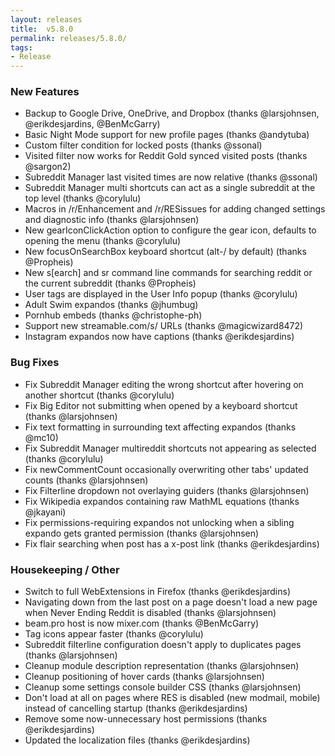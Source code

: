 ```yaml
---
layout: releases
title:  v5.8.0
permalink: releases/5.8.0/
tags:
- Release
---
```


### New Features

- Backup to Google Drive, OneDrive, and Dropbox (thanks @larsjohnsen, @erikdesjardins, @BenMcGarry)
- Basic Night Mode support for new profile pages (thanks @andytuba)
- Custom filter condition for locked posts (thanks @ssonal)
- Visited filter now works for Reddit Gold synced visited posts (thanks @sargon2)
- Subreddit Manager last visited times are now relative (thanks @ssonal)
- Subreddit Manager multi shortcuts can act as a single subreddit at the top level (thanks @corylulu)
- Macros in /r/Enhancement and /r/RESissues for adding changed settings and diagnostic info (thanks @larsjohnsen)
- New gearIconClickAction option to configure the gear icon, defaults to opening the menu (thanks @corylulu)
- New focusOnSearchBox keyboard shortcut (alt-/ by default) (thanks @Propheis)
- New s[earch] and sr command line commands for searching reddit or the current subreddit (thanks @Propheis)
- User tags are displayed in the User Info popup (thanks @corylulu)
- Adult Swim expandos (thanks @jhumbug)
- Pornhub embeds (thanks @christophe-ph)
- Support new streamable.com/s/ URLs (thanks @magicwizard8472)
- Instagram expandos now have captions (thanks @erikdesjardins)

### Bug Fixes

- Fix Subreddit Manager editing the wrong shortcut after hovering on another shortcut (thanks @corylulu)
- Fix Big Editor not submitting when opened by a keyboard shortcut (thanks @larsjohnsen)
- Fix text formatting in surrounding text affecting expandos (thanks @mc10)
- Fix Subreddit Manager multireddit shortcuts not appearing as selected (thanks @corylulu)
- Fix newCommentCount occasionally overwriting other tabs' updated counts (thanks @larsjohnsen)
- Fix Filterline dropdown not overlaying guiders (thanks @larsjohnsen)
- Fix Wikipedia expandos containing raw MathML equations (thanks @jkayani)
- Fix permissions-requiring expandos not unlocking when a sibling expando gets granted permission (thanks @larsjohnsen)
- Fix flair searching when post has a x-post link (thanks @erikdesjardins)

### Housekeeping / Other

- Switch to full WebExtensions in Firefox (thanks @erikdesjardins)
- Navigating down from the last post on a page doesn't load a new page when Never Ending Reddit is disabled (thanks @larsjohnsen)
- beam.pro host is now mixer.com (thanks @BenMcGarry)
- Tag icons appear faster (thanks @corylulu)
- Subreddit filterline configuration doesn't apply to duplicates pages (thanks @larsjohnsen)
- Cleanup module description representation (thanks @larsjohnsen)
- Cleanup positioning of hover cards (thanks @larsjohnsen)
- Cleanup some settings console builder CSS (thanks @larsjohnsen)
- Don't load at all on pages where RES is disabled (new modmail, mobile) instead of cancelling startup (thanks @erikdesjardins)
- Remove some now-unnecessary host permissions (thanks @erikdesjardins)
- Updated the localization files (thanks @erikdesjardins)
